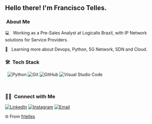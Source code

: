 <h2> Hello there! I'm Francisco Telles.</h2>

<h3>  &nbsp;About Me </h3>

💻 &nbsp; Working as a Pre-Sales Analyst at Logicalis Brazil, with IP Network solutions for Service Providers.

🎯 &nbsp; Learning more about Devops, Python, 5G Network, SDN and Cloud.

<h3> 🛠 &nbsp;Tech Stack</h3>

 &nbsp;
  ![Python](https://img.shields.io/badge/-Python-333333?style=flat&logo=python)
  ![Git](https://img.shields.io/badge/-Git-333333?style=flat&logo=git)
  ![GitHub](https://img.shields.io/badge/-GitHub-333333?style=flat&logo=github)
  ![Visual Studio Code](https://img.shields.io/badge/-Visual%20Studio%20Code-333333?style=flat&logo=visual-studio-code&logoColor=007ACC)

<br/>

<h3> 🤝🏻 &nbsp;Connect with Me </h3>

<p align="left">
<a href="https://www.linkedin.com/in/frtelles/"><img alt="LinkedIn" src="https://img.shields.io/badge/LinkedIn-frtelles-blue?style=flat-square&logo=linkedin"></a>
<a href="https://www.instagram.com/frtelles/"><img alt="Instagram" src="https://img.shields.io/badge/Instagram-frtelles-blue?style=flat-square&logo=instagram"></a>
<a href="mailto:franciscotelles@gmail.com"><img alt="Email" src="https://img.shields.io/badge/Email-franciscotelles@gmail.com-blue?style=flat-square&logo=gmail"></a>
</p>


🌐  From [frtelles](https://github.com/frtelles)
